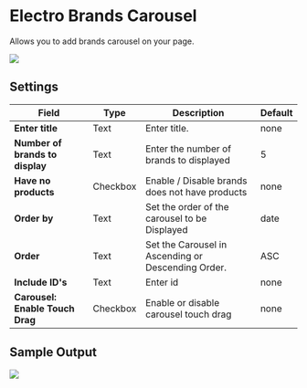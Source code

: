# Electro Brands Carousel
Allows you to add brands carousel on your page.

![](http://transvelo.github.io/docs/electro/images/vc-brand-carousel-setting.png)

## Settings

| Field | Type | Description | Default
| -- | -- | -- | -- |
| **Enter title** | Text |  Enter title. | none
| **Number of brands to display** | Text |  Enter the number of brands to displayed | 5
| **Have no products** | Checkbox |  Enable / Disable brands does not have products | none
| **Order by** | Text |  Set the order of the carousel to be Displayed | date
| **Order** | Text | Set the Carousel in Ascending or Descending Order. | ASC
| **Include ID's** | Text |  Enter id | none
| **Carousel: Enable Touch Drag** | Checkbox | Enable or disable carousel touch drag | none


## Sample Output

![](http://transvelo.github.io/docs/electro/images/vc-brands-carousel-output.png)
